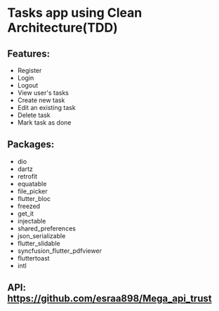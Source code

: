 # Tasks app using Clean Architecture(TDD)

## Features:

* Register
* Login
* Logout
* View user's tasks
* Create new task
* Edit an existing task
* Delete task
* Mark task as done

## Packages:

* dio
* dartz
* retrofit
* equatable
* file_picker
* flutter_bloc
* freezed
* get_it
* injectable
* shared_preferences
* json_serializable
* flutter_slidable
* syncfusion_flutter_pdfviewer
* fluttertoast
* intl

## API: https://github.com/esraa898/Mega_api_trust
